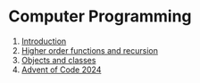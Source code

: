 # Computer Programming

1. [Introduction](./introduction)
2. [Higher order functions and recursion](./hof)
3. [Objects and classes](./objects-and-classes)
4. [Advent of Code 2024](./aoc)
